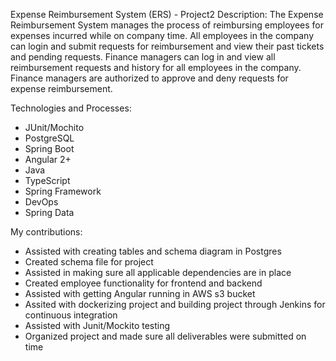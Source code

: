 Expense Reimbursement System (ERS) - Project2
Description:
The Expense Reimbursement System manages the process of reimbursing employees for expenses incurred while on company time. All employees in the company can login and submit requests for reimbursement and view their past tickets and pending requests. Finance managers can log in and view all reimbursement requests and history for all employees in the company. Finance managers are authorized to approve and deny requests for expense reimbursement.

Technologies and Processes:
- JUnit/Mochito
- PostgreSQL 
- Spring Boot 
- Angular 2+ 
- Java 
- TypeScript 
- Spring Framework 
- DevOps 
- Spring Data

My contributions:
- Assisted with creating tables and schema diagram in Postgres 
- Created schema file for project
- Assisted in making sure all applicable dependencies are in place
- Created employee functionality for frontend and backend
- Assisted with getting Angular running in AWS s3 bucket
- Assited with dockerizing project and building project through Jenkins for continuous integration
- Assisted with Junit/Mockito testing
- Organized project and made sure all deliverables were submitted on time

